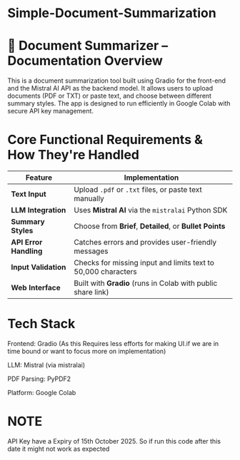 # Simple-Document-Summarization

# 📄 Document Summarizer – Documentation Overview

This is a document summarization tool built using Gradio for the front-end and the Mistral AI API as the backend model. It allows users to upload documents (PDF or TXT) or paste text, and choose between different summary styles. The app is designed to run efficiently in Google Colab with secure API key management.

# Core Functional Requirements & How They're Handled
| Feature                | Implementation                                                
| ---------------------- | ------------------------------------------------------------- 
| **Text Input**         | Upload `.pdf` or `.txt` files, or paste text manually         
| **LLM Integration**    | Uses **Mistral AI** via the `mistralai` Python SDK            
| **Summary Styles**     | Choose from **Brief**, **Detailed**, or **Bullet Points**     
| **API Error Handling** | Catches errors and provides user-friendly messages            
| **Input Validation**   | Checks for missing input and limits text to 50,000 characters 
| **Web Interface**      | Built with **Gradio** (runs in Colab with public share link)  

# Tech Stack

Frontend: Gradio (As this Requires less efforts for making UI.if we are in time bound or want to focus more on implementation)

LLM: Mistral (via mistralai)

PDF Parsing: PyPDF2

Platform: Google Colab 

# NOTE
API Key have a Expiry of 15th October 2025. So if run this code after this date it might not work as expected
